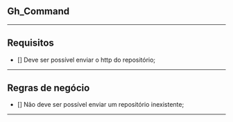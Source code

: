 ## Gh_Command

---

## Requisitos

- [] Deve ser possível enviar o http do repositório;

---

## Regras de negócio

- [] Não deve ser possível enviar um repositório inexistente;

---
